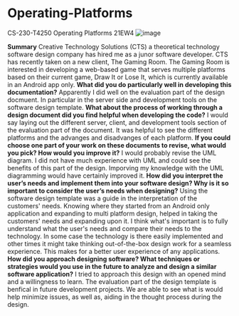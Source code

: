 # Operating-Platforms
CS-230-T4250 Operating Platforms 21EW4
![image](https://user-images.githubusercontent.com/79474944/115970991-3a81c480-a503-11eb-9d6c-f2ba6cbc5e18.png)

**Summary**
Creative Technology Solutions (CTS) a theoretical technology software design company has hired me as a junor software developer. CTS has recently taken on a new client, The Gaming Room. The Gaming Room is interested in developing a web-based game that serves multiple platforms based on their current game, Draw It or Lose It, which is currently available in an Android app only. 
**What did you do particularly well in developing this documentation?**
Apparently I did well on the evaluation part of the design docmuent. In particular in the server side and development tools on the software design template.
**What about the process of working through a design document did you find helpful when developing the code?**
I would say laying out the different server, client, and development tools section of the evaluation part of the document. It was helpful to see the different platforms and the advanges and disadvanges of each platform. 
**If you could choose one part of your work on these documents to revise, what would you pick? How would you improve it?**
I would probably revise the UML diagram. I did not have much experience with UML and could see the benefits of this part of the design. Imporving my knowledge with the UML diagramming would have certainly improved it. 
**How did you interpret the user’s needs and implement them into your software design? Why is it so important to consider the user’s needs when designing?**
Using the software design template was a guide in the interpretation of the customers' needs. Knowing where they started from an Android only application and expanding to multi platform design, helped in taking the customers' needs and expanding upon it. I think what's important is to fully understand what the user's needs and compare their needs to the technology. In some case the technology is there easily implemented and other times it might take thinking out-of-the-box design work for a seamless experience. This makes for a better user experience of any applications.
**How did you approach designing software? What techniques or strategies would you use in the future to analyze and design a similar software application?**
I tried to approach this design with an opened mind and a willingness to learn. The evaluation part of the design template is benfical in future development projects. We are able to see what is would help minimize issues, as well as, aiding in the thought process during the design. 

